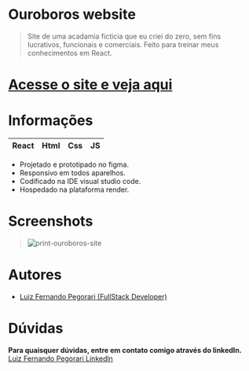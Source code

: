 # Ouroboros website

> Site de uma acadamia ficticia que eu criei do zero, sem fins lucrativos, funcionais e comerciais. Feito para treinar meus conhecimentos em React. 

 # [Acesse o site e veja aqui](https://ouroboros-site.onrender.com/)
 
 # Informações
 
 React | Html | Css | JS
-----| ---- |-----|----
* Projetado e prototipado no figma.
* Responsivo em todos aparelhos.
* Codificado na IDE visual studio code.
* Hospedado na plataforma render.

# Screenshots

> ![print-ouroboros-site](https://user-images.githubusercontent.com/74561722/213348218-f2978e40-6395-4fff-b35a-68be4016ef99.png)


# Autores

* <a href="https://github.com/luizfernandope">Luiz Fernando Pegorari (FullStack Developer)</a>

# Dúvidas
<b>Para quaisquer dúvidas, entre em contato comigo através do linkedIn.</b>
<br>
<a href="https://www.linkedin.com/in/luiz-fernando-pegorari-78b853225/">Luiz Fernando Pegorari Linkedln</a>
